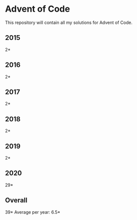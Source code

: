 # Advent of Code

This repository will contain all my solutions for Advent of Code.

## 2015
2*

## 2016 
2*

## 2017
2*

## 2018
2*

## 2019
2*

## 2020
29*

## Overall
39*
Average per year: 6.5*
